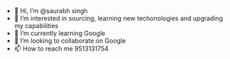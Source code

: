 - 👋 Hi, I’m @saurabh singh
- 👀 I’m interested in sourcing, learning new techonologies and upgrading my capabilities
- 🌱 I’m currently learning Google
- 💞️ I’m looking to collaborate on Google
- 📫 How to reach me 9513131754

<!---
saurabh19842006/saurabh19842006 is a ✨ special ✨ repository because its `README.md` (this file) appears on your GitHub profile.
You can click the Preview link to take a look at your changes.
--->
